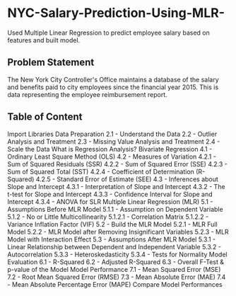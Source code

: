 # NYC-Salary-Prediction-Using-MLR-
Used Multiple Linear Regression to predict employee salary based on features and built model.

## Problem Statement
The New York City Controller's Office maintains a database of the salary and benefits paid to city employees since the financial year 2015. This is data representing the employee reimbursement report.

## Table of Content
Import Libraries
Data Preparation
2.1 - Understand the Data
2.2 - Outlier Analysis and Treatment
2.3 - Missing Value Analysis and Treatment
2.4 - Scale the Data
What is Regression Analysis?
Bivariate Regression
4.1 - Ordinary Least Square Method (OLS)
4.2 - Measures of Variation
4.2.1 - Sum of Squared Residuals (SSR)
4.2.2 - Sum of Squared Error (SSE)
4.2.3 - Sum of Squared Total (SST)
4.2.4 - Coefficient of Determination (R-Squared)
4.2.5 - Standard Error of Estimate (SEE)
4.3 - Inferences about Slope and Intercept
4.3.1 - Interpretation of Slope and Intercept
4.3.2 - The t-test for Slope and Intercept
4.3.3 - Confidence Interval for Slope and Intercept
4.3.4 - ANOVA for SLR
Multiple Linear Regression (MLR)
5.1 - Assumptions Before MLR Model
5.1.1 - Assumption on Dependent Variable
5.1.2 - No or Little Multicollinearity
5.1.2.1 - Correlation Matrix
5.1.2.2 - Variance Inflation Factor (VIF)
5.2 - Build the MLR Model
5.2.1 - MLR Full Model
5.2.2 - MLR Model after Removing Insignificant Variables
5.2.3 - MLR Model with Interaction Effect
5.3 - Assumptions After MLR Model
5.3.1 - Linear Relationship between Dependent and Independent Variable
5.3.2 - Autocorrelation
5.3.3 - Heteroskedasticity
5.3.4 - Tests for Normality
Model Evaluation
6.1 - R-Squared
6.2 - Adjusted R-Squared
6.3 - Overall F-Test & p-value of the Model
Model Performance
7.1 - Mean Squared Error (MSE)
7.2 - Root Mean Squared Error (RMSE)
7.3 - Mean Absolute Error (MAE)
7.4 - Mean Absolute Percentage Error (MAPE)
Compare Model Performances
